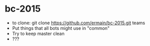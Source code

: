 bc-2015
=======
- to clone: git clone https://github.com/ermain/bc-2015.git teams
- Put things that all bots might use in "common"
- Try to keep master clean
- ???
